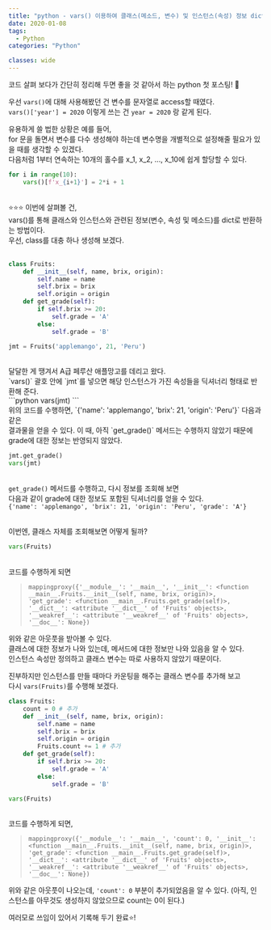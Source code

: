 ```yaml
---
title: "python - vars() 이용하여 클래스(메소드, 변수) 및 인스턴스(속성) 정보 dict로 반환"
date: 2020-01-08
tags:
  - Python
categories: "Python"

classes: wide
---
```


코드 살펴 보다가 간단히 정리해 두면 좋을 것 같아서 하는 python 첫 포스팅! 🤞<br>

우선 `vars()`에 대해 사용해봤던 건 변수를 문자열로 access할 때였다.<br>
`vars()['year'] = 2020` 이렇게 쓰는 건 `year = 2020` 랑 같게 된다.<br>

유용하게 쓸 법한 상황은 예를 들어,<br> 
for 문을 돌면서 변수를 다수 생성해야 하는데 변수명을 개별적으로 설정해줄 필요가 있을 때를 생각할 수 있겠다.<br>
다음처럼 1부터 연속하는 10개의 홀수를 x_1, x_2, ..., x_10에 쉽게 할당할 수 있다.<br>

```python
for i in range(10):
    vars()[f'x_{i+1}'] = 2*i + 1
```
<br>
⭐⭐⭐ 이번에 살펴볼 건, <br>
vars()를 통해 클래스와 인스턴스와 관련된 정보(변수, 속성 및 메소드)를 dict로 반환하는 방법이다.<br>
우선, class를 대충 하나 생성해 보겠다.<br>
<br>

```python
class Fruits:
    def __init__(self, name, brix, origin):
        self.name = name
        self.brix = brix
        self.origin = origin
    def get_grade(self):
        if self.brix >= 20:
            self.grade = 'A'
        else:
            self.grade = 'B'

jmt = Fruits('applemango', 21, 'Peru')
```
<br>
달달한 게 땡겨서 A급 페루산 애플망고를 데리고 왔다.<br>
`vars()` 괄호 안에 `jmt`를 넣으면 해당 인스턴스가 가진 속성들을 딕셔너리 형태로 반환해 준다.<br>
```python
vars(jmt)
```
<br>위의 코드를 수행하면, `{'name': 'applemango', 'brix': 21, 'origin': 'Peru'}` 다음과 같은 <br> 결과물을 얻을 수 있다. 이 때, 아직  `get_grade()` 메서드는 수행하지 않았기 때문에 grade에 대한 정보는 반영되지 않았다.<br>

```python
jmt.get_grade()
vars(jmt)
```
<br>`get_grade()` 메서드를 수행하고, 다시 정보를 조회해 보면 <br>다음과 같이 grade에 대한 정보도 포함된 딕셔너리를 얻을 수 있다.<br>
`{'name': 'applemango', 'brix': 21, 'origin': 'Peru', 'grade': 'A'}` 

<br> 이번엔, 클래스 자체를 조회해보면 어떻게 될까? <br>
```python
vars(Fruits)
```
<br>코드를 수행하게 되면
> `mappingproxy({'__module__': '__main__',
              '__init__': <function __main__.Fruits.__init__(self, name, brix, origin)>,
              'get_grade': <function __main__.Fruits.get_grade(self)>,
              '__dict__': <attribute '__dict__' of 'Fruits' objects>,
              '__weakref__': <attribute '__weakref__' of 'Fruits' objects>,
              '__doc__': None})`

위와 같은 아웃풋을 받아볼 수 있다. <br>
클래스에 대한 정보가 나와 있는데, 메서드에 대한 정보만 나와 있음을 알 수 있다. <br>
인스턴스 속성만 정의하고 클래스 변수는 따로 사용하지 않았기 때문이다.<br>

진부하지만 인스턴스를 만들 때마다 카운팅을 해주는 클래스 변수를 추가해 보고<br> 
다시 `vars(Fruits)`를 수행해 보겠다.<br>

```python
class Fruits:
    count = 0 # 추가
    def __init__(self, name, brix, origin):
        self.name = name
        self.brix = brix
        self.origin = origin 
        Fruits.count += 1 # 추가
    def get_grade(self):
        if self.brix >= 20:
            self.grade = 'A'
        else:
            self.grade = 'B'

vars(Fruits)
```
<br>코드를 수행하게 되면, 
> `mappingproxy({'__module__': '__main__',
              'count': 0,
              '__init__': <function __main__.Fruits.__init__(self, name, brix, origin)>,
              'get_grade': <function __main__.Fruits.get_grade(self)>,
              '__dict__': <attribute '__dict__' of 'Fruits' objects>,
              '__weakref__': <attribute '__weakref__' of 'Fruits' objects>,
              '__doc__': None})`

위와 같은 아웃풋이 나오는데, `'count': 0` 부분이 추가되었음을 알 수 있다. (아직, 인스턴스를 아무것도 생성하지 않았으므로 count는 0이 된다.)<br>


여러모로 쓰임이 있어서 기록해 두기 완료⭐! 




